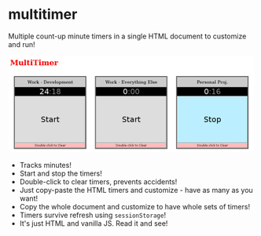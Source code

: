 # multitimer
Multiple count-up minute timers in a single HTML document to customize and run!

![screenshot](multitimer.png)

* Tracks minutes!
* Start and stop the timers!
* Double-click to clear timers, prevents accidents!
* Just copy-paste the HTML timers and customize - have as many as you want!
* Copy the whole document and customize to have whole sets of timers!
* Timers survive refresh using `sessionStorage`!
* It's just HTML and vanilla JS. Read it and see!
